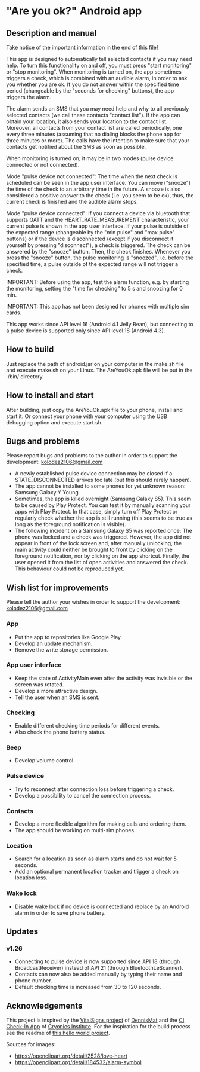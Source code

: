 # "Are you ok?" Android app

## Description and manual

Take notice of the important information in the end of this file!

This app is designed to automatically tell selected contacts if you may need help. To turn this functionality on and off, you must press "start monitoring" or "stop monitoring". When monitoring is turned on, the app sometimes triggers a check, which is combined with an audible alarm, in order to ask you whether you are ok. If you do not answer within the specified time period (changeable by the "seconds for checking" buttons), the app triggers the alarm.

The alarm sends an SMS that you may need help and why to all previously selected contacts (we call these contacts "contact list"). If the app can obtain your location, it also sends your location to the contact list. Moreover, all contacts from your contact list are called periodically, one every three minutes (assuming that no dialing blocks the phone app for three minutes or more). The calls have the intention to make sure that your contacts get notified about the SMS as soon as possible.

When monitoring is turned on, it may be in two modes (pulse device connected or not connected).

Mode "pulse device not connected": The time when the next check is scheduled can be seen in the app user interface. You can move ("snooze") the time of the check to an arbitrary time in the future. A snooze is also considered a positive answer to the check (i.e. you seem to be ok), thus, the current check is finished and the audible alarm stops.

Mode "pulse device connected": If you connect a device via bluetooth that supports GATT and the HEART_RATE_MEASUREMENT characteristic, your current pulse is shown in the app user interface. If your pulse is outside of the expected range (changeable by the "min pulse" and "max pulse" buttons) or if the device is disconnected (except if you disconnect it yourself by pressing "disconnect"), a check is triggered. The check can be answered by the "snooze" button. Then, the check finishes. Whenever you press the "snooze" button, the pulse monitoring is "snoozed", i.e. before the specified time, a pulse outside of the expected range will not trigger a check.

IMPORTANT: Before using the app, test the alarm function, e.g. by starting the monitoring, setting the "time for checking" to 5 s and snoozing for 0 min.

IMPORTANT: This app has not been designed for phones with multiple sim cards.

This app works since API level 16 (Android 4.1 Jelly Bean), but connecting to a pulse device is supported only since API level 18 (Android 4.3).

## How to build

Just replace the path of android.jar on your computer in the make.sh file and execute make.sh on your Linux. The AreYouOk.apk file will be put in the ./bin/ directory.

## How to install and start

After building, just copy the AreYouOk.apk file to your phone, install and start it. Or connect your phone with your computer using the USB debugging option and execute start.sh.

## Bugs and problems

Please report bugs and problems to the author in order to support the development: [kolodez2106@gmail.com](mailto:kolodez2106@gmail.com)

* A newly established pulse device connection may be closed if a STATE_DISCONNECTED arrives too late (but this should rarely happen).
* The app cannot be installed to some phones for yet unknown reason: Samsung Galaxy Y Young
* Sometimes, the app is killed overnight (Samsung Galaxy S5). This seem to be caused by Play Protect. You can test it by manually scanning your apps with Play Protect. In that case, simply turn off Play Protect or regularly check whether the app is still running (this seems to be true as long as the foreground notification is visible).
* The following incident on a Samsung Galaxy S5 was reported once: The phone was locked and a check was triggered. However, the app did not appear in front of the lock screen and, after manually unlocking, the main activity could neither be brought to front by clicking on the foreground notification, nor by clicking on the app shortcut. Finally, the user opened it from the list of open activities and answered the check. This behaviour could not be reproduced yet.

## Wish list for improvements

Please tell the author your wishes in order to support the development: kolodez2106@gmail.com

### App

* Put the app to repositories like Google Play.
* Develop an update mechanism.
* Remove the write storage permission.

### App user interface

* Keep the state of ActivityMain even after the activity was invisible or the screen was rotated.
* Develop a more attractive design.
* Tell the user when an SMS is sent.

### Checking

* Enable different checking time periods for different events.
* Also check the phone battery status.

### Beep

* Develop volume control.

### Pulse device

* Try to reconnect after connection loss before triggering a check.
* Develop a possibility to cancel the connection process.

### Contacts

* Develop a more flexible algorithm for making calls and ordering them.
* The app should be working on multi-sim phones.

### Location

* Search for a location as soon as alarm starts and do not wait for 5 seconds.
* Add an optional permanent location tracker and trigger a check on location loss.

### Wake lock

* Disable wake lock if no device is connected and replace by an Android alarm in order to save phone battery.

## Updates

### v1.26

* Connecting to pulse device is now supported since API 18 (through BroadcastReceiver) instead of API 21 (through BluetoothLeScanner).
* Contacts can now also be added manually by typing their name and phone number.
* Default checking time is increased from 30 to 120 seconds.

## Acknowledgements

This project is inspired by the [VitalSigns project](https://github.com/DennisMat/VitalSigns) of [DennisMat](https://github.com/DennisMat) and the [CI Check-In App](https://www.cryonics.org/resources/ci-check-in-app) of [Cryonics Institute](https://www.cryonics.org/). For the inspiration for the build process see the readme of [this hello world project](https://github.com/Kolodez2106/HelloWorld-app-compiled-in-bash).

Sources for images:
* https://openclipart.org/detail/2528/love-heart
* https://openclipart.org/detail/184532/alarm-symbol
